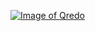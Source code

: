 <a href="https://docs.gtipalliance.org" rel="GTiP Docs">![Image of Qredo](https://s3.us-east-2.amazonaws.com/docs.gtipalliance.org/logo_small.png)</a>
